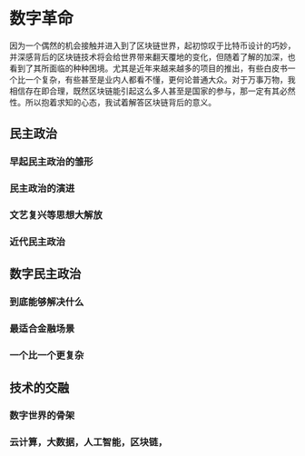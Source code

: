 # 数字革命
因为一个偶然的机会接触并进入到了区块链世界，起初惊叹于比特币设计的巧妙，并深感背后的区块链技术将会给世界带来翻天覆地的变化，但随着了解的加深，也看到了其所面临的种种困境。尤其是近年来越来越多的项目的推出，有些白皮书一个比一个复杂，有些甚至是业内人都看不懂，更何论普通大众。对于万事万物，我相信存在即合理，既然区块链能引起这么多人甚至是国家的参与，那一定有其必然性。所以抱着求知的心态，我试着解答区块链背后的意义。
## 民主政治
### 早起民主政治的雏形
### 民主政治的演进
### 文艺复兴等思想大解放
### 近代民主政治

## 数字民主政治
### 到底能够解决什么
### 最适合金融场景
### 一个比一个更复杂

## 技术的交融
### 数字世界的骨架
### 云计算，大数据，人工智能，区块链，

